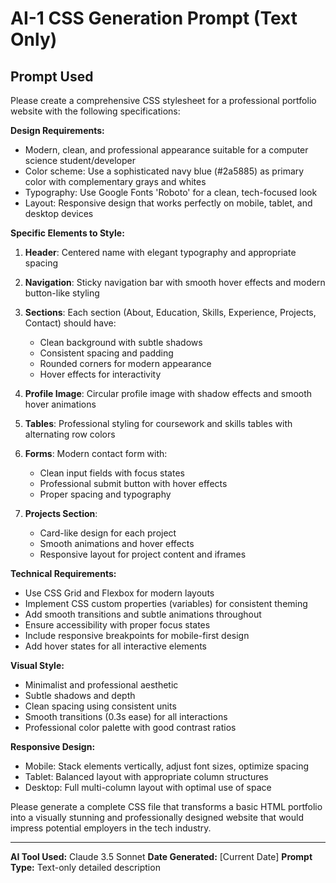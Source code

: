 # AI-1 CSS Generation Prompt (Text Only)

## Prompt Used

Please create a comprehensive CSS stylesheet for a professional portfolio website with the following specifications:

**Design Requirements:**
- Modern, clean, and professional appearance suitable for a computer science student/developer
- Color scheme: Use a sophisticated navy blue (#2a5885) as primary color with complementary grays and whites
- Typography: Use Google Fonts 'Roboto' for a clean, tech-focused look
- Layout: Responsive design that works perfectly on mobile, tablet, and desktop devices

**Specific Elements to Style:**
1. **Header**: Centered name with elegant typography and appropriate spacing
2. **Navigation**: Sticky navigation bar with smooth hover effects and modern button-like styling
3. **Sections**: Each section (About, Education, Skills, Experience, Projects, Contact) should have:
   - Clean background with subtle shadows
   - Consistent spacing and padding
   - Rounded corners for modern appearance
   - Hover effects for interactivity

4. **Profile Image**: Circular profile image with shadow effects and smooth hover animations
5. **Tables**: Professional styling for coursework and skills tables with alternating row colors
6. **Forms**: Modern contact form with:
   - Clean input fields with focus states
   - Professional submit button with hover effects
   - Proper spacing and typography

7. **Projects Section**: 
   - Card-like design for each project
   - Smooth animations and hover effects
   - Responsive layout for project content and iframes

**Technical Requirements:**
- Use CSS Grid and Flexbox for modern layouts
- Implement CSS custom properties (variables) for consistent theming
- Add smooth transitions and subtle animations throughout
- Ensure accessibility with proper focus states
- Include responsive breakpoints for mobile-first design
- Add hover states for all interactive elements

**Visual Style:**
- Minimalist and professional aesthetic
- Subtle shadows and depth
- Clean spacing using consistent units
- Smooth transitions (0.3s ease) for all interactions
- Professional color palette with good contrast ratios

**Responsive Design:**
- Mobile: Stack elements vertically, adjust font sizes, optimize spacing
- Tablet: Balanced layout with appropriate column structures
- Desktop: Full multi-column layout with optimal use of space

Please generate a complete CSS file that transforms a basic HTML portfolio into a visually stunning and professionally designed website that would impress potential employers in the tech industry.

---

**AI Tool Used:** Claude 3.5 Sonnet
**Date Generated:** [Current Date]
**Prompt Type:** Text-only detailed description 